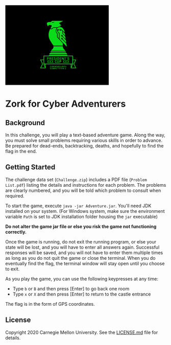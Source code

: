 <img src="../../logo.png" height="250px">

# Zork for Cyber Adventurers

## Background
In this challenge, you will play a text-based adventure game. Along the way, you must solve small problems requiring various skills in order to advance. Be prepared for dead-ends, backtracking, deaths, and hopefully to find the flag in the end.

## Getting Started

The challenge data set (`Challenge.zip`) includes a PDF file (`Problem List.pdf`) listing the details and instructions for each problem. The problems are clearly numbered, and you will be told which problem to consult when required.

To start the game, execute `java -jar Adventure.jar`. You'll need JDK installed on your system. (For Windows system, make sure the environment variable `Path` is set to JDK installation folder housing the `jar` executable)

**Do not alter the game jar file or else you risk the game not functioning correctly.**

Once the game is running, do not exit the running program, or else your state will be lost, and you will have to enter all answers again. Successful responses will be saved, and you will not have to enter them multiple times as long as you do not quit the game or close the terminal. When you do eventually find the flag, the terminal window will stay open until you choose to exit.

As you play the game, you can use the following keypresses at any time:
* Type `b` or `B` and then press [Enter] to go back one room
* Type `x` or `X` and then press [Enter] to return to the castle entrance

The flag is in the form of GPS coordinates.

## License
Copyright 2020 Carnegie Mellon University. See the [LICENSE.md](../../LICENSE.md) file for details.